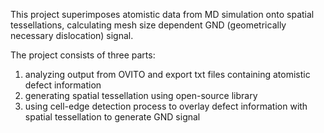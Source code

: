 This project superimposes atomistic data from MD simulation onto spatial tessellations, calculating mesh size dependent GND (geometrically necessary dislocation) signal. 

The project consists of three parts: 
1. analyzing output from OVITO and export txt files containing atomistic defect information 
2. generating spatial tessellation using open-source library
3. using cell-edge detection process to overlay defect information with spatial tessellation to generate GND signal



